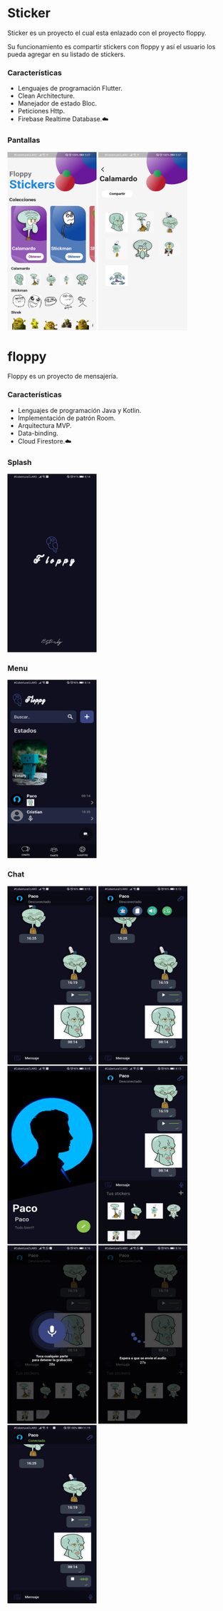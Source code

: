 # Sticker

Sticker es un proyecto el cual esta enlazado con el proyecto floppy.

Su funcionamiento es compartir stickers con floppy y así el usuario los pueda agregar en su listado de stickers.

<h3>Características</h3>

  - Lenguajes de programación Flutter.
  - Clean Architecture.
  - Manejador de estado Bloc.
  - Peticiones Http.
  - Firebase Realtime Database.☁️

<h3>Pantallas</h3>
 
<p align="start"> 
  <img  src="https://github.com/estarly07/floppy/blob/develop/screenshots/sticker_menu.jpg?raw=true" width="200" height="400"  title="hover text"> 
  <img src="https://github.com/estarly07/floppy/blob/develop/screenshots/sticker_collection.jpg?raw=true" width="200" height="400"  alt="accessibility text">
</p>

# floppy

Floppy es un proyecto de mensajería.

<h3>Características</h3>

  - Lenguajes de programación Java y Kotlin.
  - Implementación de patrón Room. 
  - Arquitectura MVP.
  - Data-binding.
  - Cloud Firestore.☁️

<h3>Splash</h3>
 
<p align="start"> 
  <img  src="https://github.com/estarly07/floppy/blob/develop/screenshots/floppy_splash.jpg" width="200" height="400"  title="hover text"> 
</p>

<h3>Menu</h3>
 
<p align="start"> 
  <img  src="https://github.com/estarly07/floppy/blob/develop/screenshots/floppy_menu.jpg" width="200" height="400"  title="hover text"> 
</p>

<h3>Chat</h3>
 
<p align="start"> 
  <img  src="https://github.com/estarly07/floppy/blob/develop/screenshots/floppy_chat.jpg" width="200" height="400"  title="hover text"> 
  <img src="https://github.com/estarly07/floppy/blob/develop/screenshots/floppy_chat2.jpg" width="200" height="400"  alt="accessibility text">
   <img src="https://github.com/estarly07/floppy/blob/develop/screenshots/floppy_friend.jpg" width="200" height="400"  alt="accessibility text">
   <img src="https://github.com/estarly07/floppy/blob/develop/screenshots/floppy_stickers.jpg" width="200" height="400"  alt="accessibility text">
     <img src="https://github.com/estarly07/floppy/blob/develop/screenshots/floppy_grabando.jpg" width="200" height="400"  alt="accessibility text">
       <img src="https://github.com/estarly07/floppy/blob/develop/screenshots/floppy_grabando2.jpg" width="200" height="400"  alt="accessibility text">
      <img src="https://github.com/estarly07/floppy/blob/develop/screenshots/floppy_reproduciendo.jpg" width="200" height="400"  alt="accessibility text">
</p>
